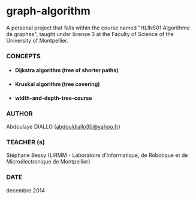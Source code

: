 # graph-algorithm
A personal project that falls within the course named "HLIN501 Algorithme de graphes", taught under license 3 at the Faculty of Science of the University of Montpellier. 

### CONCEPTS
  * #### Dijkstra algorithm (tree of shorter paths)
  * #### Kruskal algorithm (tree covering)
  * #### width-and-depth-tree-course


### AUTHOR

Abdoulaye DIALLO (abdouldiallo30@yahoo.fr)


### TEACHER (s) 
  Stéphane Bessy (LIRMM - Laboratoire d’Informatique, de Robotique et de Microélectronique de Montpellier)

### DATE
decembre 2014

